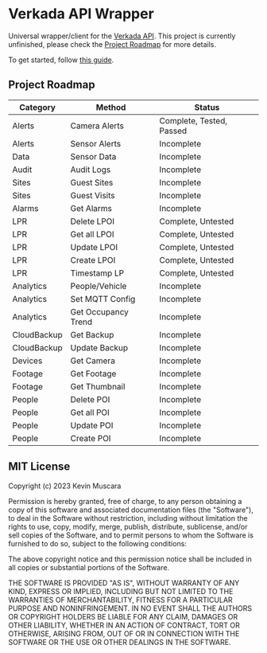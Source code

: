 # Verkada API Wrapper
Universal wrapper/client for the [Verkada API](https://apidocs.verkada.com). This project is currently unfinished, please check the [Project Roadmap](#project-roadmap) for more details.

To get started, follow [this guide](./getting-started.md).

## Project Roadmap

| Category  | Method              | Status                    |
|------------|---------------------|---------------------------|
| Alerts     | Camera Alerts       | Complete, Tested, Passed  |
| Alerts     | Sensor Alerts       | Incomplete                |
| Data       | Sensor Data         | Incomplete                |
| Audit      | Audit Logs          | Incomplete                |
| Sites      | Guest Sites         | Incomplete                |
| Sites      | Guest Visits        | Incomplete                |
| Alarms     | Get Alarms          | Incomplete                |
| LPR        | Delete LPOI         | Complete, Untested        |
| LPR        | Get all LPOI        | Complete, Untested        |
| LPR        | Update LPOI         | Complete, Untested        |
| LPR        | Create LPOI         | Complete, Untested        |
| LPR        | Timestamp LP        | Complete, Untested        |
| Analytics  | People/Vehicle      | Incomplete                |
| Analytics  | Set MQTT Config     | Incomplete                |
| Analytics  | Get Occupancy Trend | Incomplete                |
| CloudBackup| Get Backup          | Incomplete                |
| CloudBackup| Update Backup       | Incomplete                |
| Devices    | Get Camera          | Incomplete                |
| Footage    | Get Footage         | Incomplete                |
| Footage    | Get Thumbnail       | Incomplete                |
| People     | Delete POI          | Incomplete                |
| People     | Get all POI         | Incomplete                |
| People     | Update POI          | Incomplete                |
| People     | Create POI          | Incomplete                |

## MIT License

Copyright (c) 2023 Kevin Muscara

Permission is hereby granted, free of charge, to any person obtaining a copy
of this software and associated documentation files (the "Software"), to deal
in the Software without restriction, including without limitation the rights
to use, copy, modify, merge, publish, distribute, sublicense, and/or sell
copies of the Software, and to permit persons to whom the Software is
furnished to do so, subject to the following conditions:

The above copyright notice and this permission notice shall be included in all
copies or substantial portions of the Software.

THE SOFTWARE IS PROVIDED "AS IS", WITHOUT WARRANTY OF ANY KIND, EXPRESS OR
IMPLIED, INCLUDING BUT NOT LIMITED TO THE WARRANTIES OF MERCHANTABILITY,
FITNESS FOR A PARTICULAR PURPOSE AND NONINFRINGEMENT. IN NO EVENT SHALL THE
AUTHORS OR COPYRIGHT HOLDERS BE LIABLE FOR ANY CLAIM, DAMAGES OR OTHER
LIABILITY, WHETHER IN AN ACTION OF CONTRACT, TORT OR OTHERWISE, ARISING FROM,
OUT OF OR IN CONNECTION WITH THE SOFTWARE OR THE USE OR OTHER DEALINGS IN THE
SOFTWARE.

